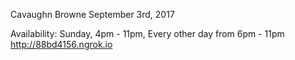 Cavaughn Browne
September 3rd, 2017

Availability: Sunday, 4pm - 11pm,
Every other day from 6pm - 11pm
http://88bd4156.ngrok.io



